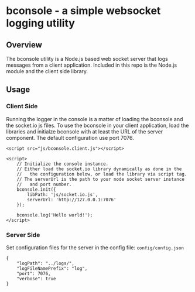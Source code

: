 # bconsole - a simple websocket logging utility

## Overview
The bconsole utility is a Node.js based web socket server that logs messages from a client application. Included in this repo is the Node.js module and the client side library.

## Usage



### Client Side

Running the logger in the console is a matter of loading the bconsole and the socket.io js files. To use the bconsole in your client application, load the libraries and initialze bconsole with at least the URL of the server component. The default configuration use port 7076.

    <script src="js/bconsole.client.js"></script>
    
    <script>
        // Initialize the console instance.
        // Either load the socket.io library dynamically as done in the
        //   the configuration below, or load the library via script tag.
        // The serverUrl is the path to your node socket server instance
        //   and port number.
        bconsole.init({
    	    libPath: 'js/socket.io.js',
    	    serverUrl: 'http://127.0.0.1:7076'
        });
    
        bconsole.log('Hello world!');
    </script>    

### Server Side

Set configuration files for the server in the config file: `config/config.json`

    {
        "logPath": "../logs/",
        "logFileNamePrefix": "log",
        "port": 7076,
        "verbose": true
    }





